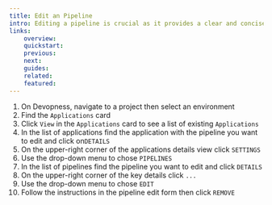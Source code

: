 ```yaml
---
title: Edit an Pipeline
intro: Editing a pipeline is crucial as it provides a clear and concise way to identify and differentiate between pipelines in your environment.
links:
    overview:
    quickstart:
    previous:
    next:
    guides:
    related:
    featured:
---
```


1. On Devopness, navigate to a project then select an environment
2. Find the `Applications` card
3. Click `View` in the `Applications` card to see a list of existing `Applications`
4. In the list of applications find the application with the pipeline you want to edit and click on`DETAILS`
5. On the upper-right corner of the applications details view click `SETTINGS`
6. Use the drop-down menu to chose `PIPELINES`
8. In the list of pipelines find the pipeline you want to edit and click `DETAILS`
9. On the upper-right corner of the key details click `...`
10. Use the drop-down menu to chose `EDIT`
11. Follow the instructions in the pipeline edit form then click `REMOVE`
